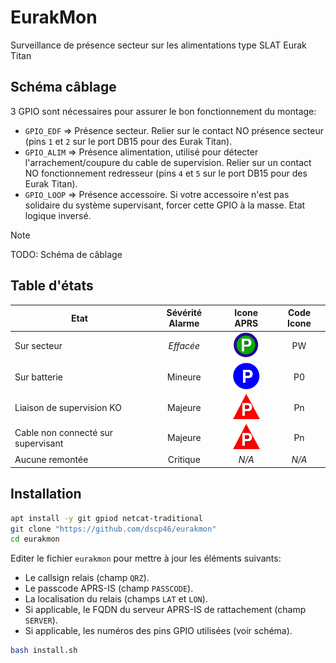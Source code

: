 # EurakMon
Surveillance de présence secteur sur les alimentations type SLAT Eurak Titan

## Schéma câblage

3 GPIO sont nécessaires pour assurer le bon fonctionnement du montage:
  - `GPIO_EDF` => Présence secteur. Relier sur le contact NO présence secteur (pins `1` et `2` sur le port DB15 pour des Eurak Titan).
  - `GPIO_ALIM` => Présence alimentation, utilisé pour détecter l'arrachement/coupure du cable de supervision. Relier sur un contact NO fonctionnement redresseur (pins `4` et `5` sur le port DB15 pour des Eurak Titan).
  - `GPIO_LOOP` => Présence accessoire. Si votre accessoire n'est pas solidaire du système supervisant, forcer cette GPIO à la masse. Etat logique inversé.

> [!NOTE]
> TODO: Schéma de câblage

## Table d'états

| Etat | Sévérité Alarme | Icone APRS | Code Icone | 
| --- | :---: | :---: | :---: |
| Sur secteur | *Effacée* | ![Aprs Icon PW](pic/aprs-ok.png) | PW |
| Sur batterie | Mineure | ![Aprs Icon P0](pic/aprs-bat.png) | P0 |
| Liaison de supervision KO | Majeure | ![Aprs Icon Pn](pic/aprs-maj.png) | Pn |
| Cable non connecté sur supervisant | Majeure | ![Aprs Icon Pn](pic/aprs-maj.png) | Pn |
| Aucune remontée | Critique | *N/A* | *N/A* |

## Installation

```bash
apt install -y git gpiod netcat-traditional
git clone "https://github.com/dscp46/eurakmon"
cd eurakmon
```

Editer le fichier `eurakmon` pour mettre à jour les éléments suivants:
  * Le callsign relais (champ `QRZ`).
  * Le passcode APRS-IS (champ `PASSCODE`).
  * La localisation du relais (champs `LAT` et `LON`).
  * Si applicable, le FQDN du serveur APRS-IS de rattachement (champ `SERVER`).
  * Si applicable, les numéros des pins GPIO utilisées (voir schéma).

```bash
bash install.sh
```
